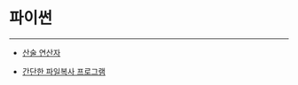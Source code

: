 # 파이썬  
-----

- [산술 연산자](https://github.com/PR-log/PR-log.github.io/blob/f8ebfb07f51c4e039c8f1d09a99a397e7efa6df9/Python/Arithmetic%20Operators.md)

- [간단한 파일복사 프로그램](https://github.com/PR-log/PR-log.github.io/blob/a00cc8e3dc6bc3a18ed72fabba69456a1aca373d/2021/12/22/26.%20copy%20file)
 

